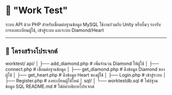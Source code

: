 # 🎯 "Work Test"

ระบบ API ด้วย PHP สำหรับเชื่อมต่อฐานข้อมูล MySQL ใช้งานร่วมกับ Unity หรืออื่นๆ รองรับการลงทะเบียนผู้ใช้, เข้าสู่ระบบ และระบบ Diamond/Heart

---

## 📁 โครงสร้างโปรเจกต์

worktest/ 
    api/ 
     │ 
     ├── add_diamond.php # เพิ่มจำนวน Diamond ให้ผู้ใช้ │ 
     ├── connect.php # เชื่อมต่อฐานข้อมูล │ 
     ├── get_diamond.php # ดึงข้อมูล Diamond ของผู้ใช้ │ 
     ├── get_heart.php # ดึงข้อมูล Heart ของผู้ใช้ │ 
     ├── Login.php # เข้าสู่ระบบ │ 
     ├── Register.php # ลงทะเบียนผู้ใช้ใหม่ │ 
    sql/ 
     │ 
     └── worktestdb.sql # ไฟล์ฐานข้อมูล SQL 
    README.md # ไฟล์คำอธิบายโปรเจกต์
